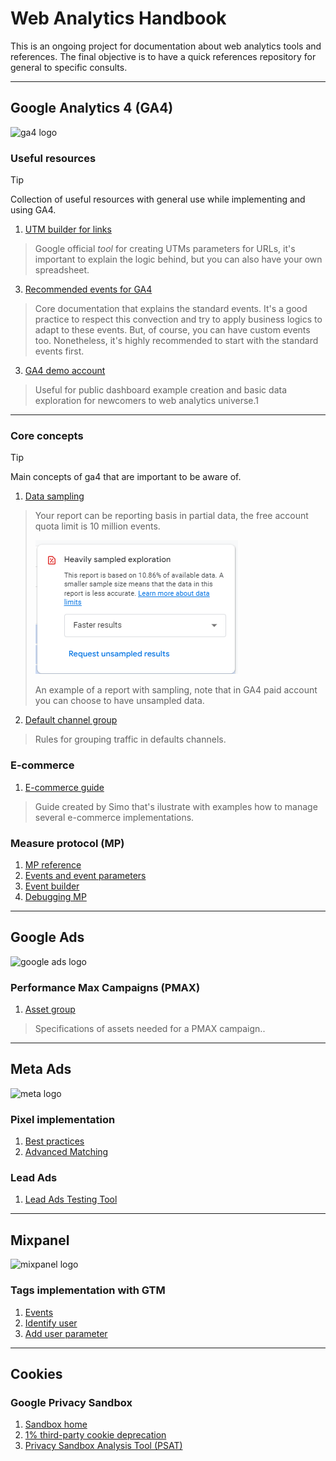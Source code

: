 # Web Analytics Handbook
 This is an ongoing project for documentation about web analytics tools and references. 
 The final objective is to have a quick references repository for general to specific consults.

---

## Google Analytics 4 (GA4)

<p align="left">
  <img src="https://upload.wikimedia.org/wikipedia/commons/7/77/GAnalytics.svg" width="100" title="ga4 logo" alt="ga4 logo">
</p>


### Useful resources
> [!TIP]
> Collection of useful resources with general use while implementing and using GA4.

1. [UTM builder for links](https://ga-dev-tools.google/ga4/campaign-url-builder/)
  > Google official _tool_ for creating UTMs parameters for URLs, it's important to explain the logic behind, but you can also have your own spreadsheet.
3. [Recommended events for GA4](https://developers.google.com/analytics/devguides/collection/ga4/reference/events)
  > Core documentation that explains the standard events. It's a good practice to respect this convection and try to apply business logics to adapt to these events.
  > But, of course, you can have custom events too. Nonetheless, it's highly recommended to start with the standard events first.
3. [GA4 demo account](https://support.google.com/analytics/answer/6367342)
  > Useful for public dashboard example creation and basic data exploration for newcomers to web analytics universe.1

---

### Core concepts
> [!TIP]
> Main concepts of ga4 that are important to be aware of.

1. [Data sampling](https://support.google.com/analytics/answer/13331292?hl=en)
 > Your report can be reporting basis in partial data, the free account quota limit is 10 million events.
 > 
 > ![sampling](info/images/ga4/sampling.png)
 >
 > An example of a report with sampling, note that in GA4 paid account you can choose to have unsampled data.

2. [Default channel group](https://support.google.com/analytics/answer/9756891)
 > Rules for grouping traffic in defaults channels.

### E-commerce

1. [E-commerce guide](https://www.simoahava.com/analytics/google-analytics-4-ecommerce-guide-google-tag-manager/#item-scoped-custom-dimensions)
  > Guide created by Simo that's ilustrate with examples how to manage several e-commerce implementations.

### Measure protocol (MP)

1. [MP reference](https://developers.google.com/analytics/devguides/collection/protocol/ga4/reference)
2. [Events and event parameters](https://developers.google.com/analytics/devguides/collection/protocol/ga4/reference/events)
3. [Event builder](https://ga-dev-tools.google/ga4/event-builder/)
4. [Debugging MP](https://www.analyticsmania.com/post/not-set-in-google-analytics-4/)
---
## Google Ads

<p align="left">
  <img src="https://upload.wikimedia.org/wikipedia/commons/thumb/c/c7/Google_Ads_logo.svg/200px-Google_Ads_logo.svg.png" width="100" title="google ads logo" alt="google ads logo">
</p>

### Performance Max Campaigns (PMAX)

1. [Asset group](https://support.google.com/google-ads/answer/10724492)
  > Specifications of assets needed for a PMAX campaign..
   

---
## Meta Ads

<p align="left">
  <img src="https://upload.wikimedia.org/wikipedia/commons/7/7b/Meta_Platforms_Inc._logo.svg" width="200" title="meta logo" alt="meta logo">
</p>

### Pixel implementation

1. [Best practices](https://www.analyticsmania.com/post/facebook-pixel-with-google-tag-manager/#send-data-to-multiple-pixels)
2. [Advanced Matching](https://developers.facebook.com/docs/meta-pixel/advanced/advanced-matching)

### Lead Ads
1. [Lead Ads Testing Tool](https://developers.facebook.com/tools/lead-ads-testing/)
---
## Mixpanel

<p align="left">
  <img src="https://upload.wikimedia.org/wikipedia/commons/b/bf/Mixpanel_Purple_-_2023.png" width="200" title="mixpanel logo" alt="mixpanel logo">
</p>

### Tags implementation with GTM

1. [Events](https://docs.mixpanel.com/docs/tracking-methods/sdks/javascript#sending-events)
2. [Identify user](https://docs.mixpanel.com/docs/tracking-methods/id-management/identifying-users)
3. [Add user parameter](https://docs.mixpanel.com/docs/tracking-methods/sdks/javascript#setting-profile-properties)
---
## Cookies
### Google Privacy Sandbox

1. [Sandbox home](https://developers.google.com/privacy-sandbox)
2. [1% third-party cookie deprecation](https://developers.google.com/privacy-sandbox/blog/cookie-countdown-2023oct)
3. [Privacy Sandbox Analysis Tool (PSAT)](https://developers.google.com/privacy-sandbox/blog/psat-announcement)

